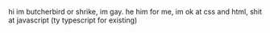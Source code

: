 hi im butcherbird or shrike, im gay.
he him for me,
im ok at css and html, shit at javascript (ty typescript for existing)

<!---
butcherbirdy/butcherbirdy is a ✨ special ✨ repository because its `README.md` (this file) appears on your GitHub profile.
You can click the Preview link to take a look at your changes.
--->
